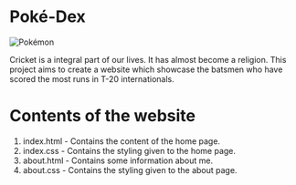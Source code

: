 # Poké-Dex

![Pokémon](https://www.sportsmonks.com/wp-content/uploads/2020/01/T20-World-Cup-Qualification-System-to-be-revamped-from-2021-1280x720.jpg)

Cricket is a integral part of our lives. It has almost become a religion. This project aims to create a website which showcase the batsmen who have scored the most runs in T-20 internationals.

# Contents of the website

1. index.html - Contains the content of the home page.
2. index.css - Contains the styling given to the home page.
3. about.html - Contains some information about me.
4. about.css - Contains the styling given to the about page.